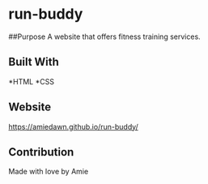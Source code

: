 # run-buddy

##Purpose
A website that offers fitness training services.

## Built With
*HTML
*CSS

## Website
https://amiedawn.github.io/run-buddy/

## Contribution
Made with love by Amie
